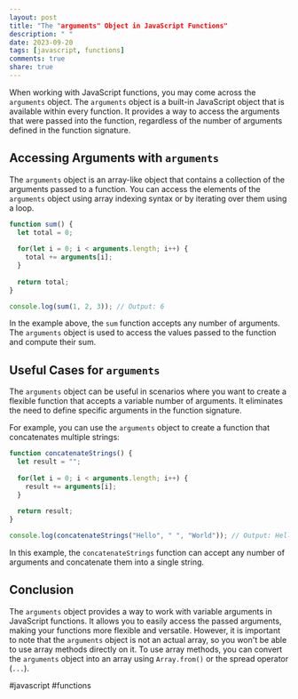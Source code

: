 ```yaml
---
layout: post
title: "The "arguments" Object in JavaScript Functions"
description: " "
date: 2023-09-20
tags: [javascript, functions]
comments: true
share: true
---
```


When working with JavaScript functions, you may come across the `arguments` object. The `arguments` object is a built-in JavaScript object that is available within every function. It provides a way to access the arguments that were passed into the function, regardless of the number of arguments defined in the function signature.

## Accessing Arguments with `arguments`

The `arguments` object is an array-like object that contains a collection of the arguments passed to a function. You can access the elements of the `arguments` object using array indexing syntax or by iterating over them using a loop.

```javascript
function sum() {
  let total = 0;
  
  for(let i = 0; i < arguments.length; i++) {
    total += arguments[i];
  }
  
  return total;
}

console.log(sum(1, 2, 3)); // Output: 6
```

In the example above, the `sum` function accepts any number of arguments. The `arguments` object is used to access the values passed to the function and compute their sum.

## Useful Cases for `arguments`

The `arguments` object can be useful in scenarios where you want to create a flexible function that accepts a variable number of arguments. It eliminates the need to define specific arguments in the function signature.

For example, you can use the `arguments` object to create a function that concatenates multiple strings:

```javascript
function concatenateStrings() {
  let result = "";
  
  for(let i = 0; i < arguments.length; i++) {
    result += arguments[i];
  }
  
  return result;
}

console.log(concatenateStrings("Hello", " ", "World")); // Output: Hello World
```

In this example, the `concatenateStrings` function can accept any number of arguments and concatenate them into a single string.

## Conclusion

The `arguments` object provides a way to work with variable arguments in JavaScript functions. It allows you to easily access the passed arguments, making your functions more flexible and versatile. However, it is important to note that the `arguments` object is not an actual array, so you won't be able to use array methods directly on it. To use array methods, you can convert the `arguments` object into an array using `Array.from()` or the spread operator (`...`). 

#javascript #functions